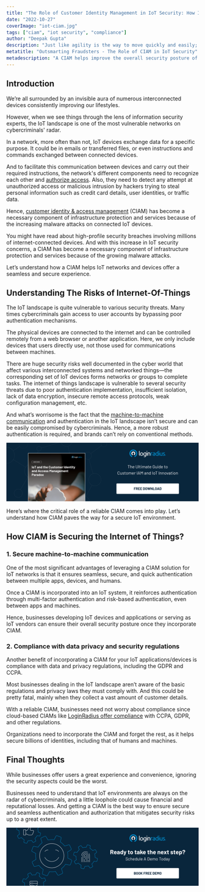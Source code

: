 ```yaml
---
title: "The Role of Customer Identity Management in IoT Security: How It's a Must!"
date: "2022-10-27"
coverImage: "iot-ciam.jpg"
tags: ["ciam", "iot security", "compliance"]
author: "Deepak Gupta"
description: "Just like agility is the way to move quickly and easily; digital agility is now the means to adopt digital transformation quickly through the right tools and processes. This blog explains the aspects of digital agility and how businesses can ensure they’re on the right path to achieving it through the right customer authentication tools and technologies."
metatitle: "Outsmarting Fraudsters - The Role of CIAM in IoT Security"
metadescription: "A CIAM helps improve the overall security posture of IoT applications and devices. Read on to learn more about IoT and related security aspects."
---
```



## Introduction

We’re all surrounded by an invisible aura of numerous interconnected devices consistently improving our lifestyles.  

However, when we see things through the lens of information security experts, the IoT landscape is one of the most vulnerable networks on cybercriminals' radar. 

In a network, more often than not, IoT devices exchange data for a specific purpose. It could be in emails or transferred files, or even instructions and commands exchanged between connected devices. 

And to facilitate this communication between devices and carry out their required instructions, the network's different components need to recognize each other and [authorize access](https://www.loginradius.com/provisioning/). Also, they need to detect any attempt at unauthorized access or malicious intrusion by hackers trying to steal personal information such as credit card details, user identities, or traffic data.

Hence, [customer identity & access management](https://www.loginradius.com/blog/identity/customer-identity-and-access-management/) (CIAM) has become a necessary component of infrastructure protection and services because of the increasing malware attacks on connected IoT devices. 

You might have read about high-profile security breaches involving millions of internet-connected devices. And with this increase in IoT security concerns,  a CIAM has become a necessary component of infrastructure protection and services because of the growing malware attacks. 

Let’s understand how a CIAM helps IoT networks and devices offer a seamless and secure experience. 


## Understanding The Risks of Internet-Of-Things

The IoT landscape is quite vulnerable to various security threats. Many times cybercriminals gain access to user accounts by bypassing poor authentication mechanisms. 

The physical devices are connected to the internet and can be controlled remotely from a web browser or another application. Here, we only include devices that users directly use, not those used for communications between machines. 

There are huge security risks well documented in the cyber world that affect various interconnected systems and networked things—the corresponding set of IoT devices forms networks or groups to complete tasks. The internet of things landscape is vulnerable to several security threats due to poor authentication implementation, insufficient isolation, lack of data encryption, insecure remote access protocols, weak configuration management, etc.

And what’s worrisome is the fact that the [machine-to-machine communication](https://www.loginradius.com/blog/identity/rise-of-machine-identity-m2m-authorization-role/) and authentication in the IoT landscape isn’t secure and can be easily compromised by cybercriminals. Hence, a more robust authentication is required, and brands can’t rely on conventional methods.

[![ciam-paradox-wp](ciam-paradox-wp.png)](https://www.loginradius.com/resource/ciam-in-iot-security-whitepaper)

Here’s where the critical role of a reliable CIAM comes into play. Let’s understand how CIAM paves the way for a secure IoT environment. 


## How CIAM is Securing the Internet of Things?


### 1. Secure machine-to-machine communication

One of the most significant advantages of leveraging a CIAM solution for IoT networks is that it ensures seamless, secure, and quick authentication between multiple apps, devices, and humans. 

Once a CIAM is incorporated into an IoT system, it reinforces authentication through multi-factor authentication and risk-based authentication, even between apps and machines. 

Hence, businesses developing IoT devices and applications or serving as IoT vendors can ensure their overall security posture once they incorporate CIAM. 


### 2. Compliance with data privacy and security regulations

Another benefit of incorporating a CIAM for your IoT applications/devices is compliance with data and privacy regulations, including the GDPR and CCPA. 

Most businesses dealing in the IoT landscape aren’t aware of the basic regulations and privacy laws they must comply with. And this could be pretty fatal, mainly when they collect a vast amount of customer details. 

With a reliable CIAM, businesses need not worry about compliance since cloud-based CIAMs like [LoginRadius offer compliance](https://www.loginradius.com/compliances/) with CCPA, GDPR, and other regulations. 

Organizations need to incorporate the CIAM and forget the rest, as it helps secure billions of identities, including that of humans and machines. 


## Final Thoughts 

While businesses offer users a great experience and convenience, ignoring the security aspects could be the worst. 

Businesses need to understand that IoT environments are always on the radar of cybercriminals, and a little loophole could cause financial and reputational losses.  And getting a CIAM is the best way to ensure secure and seamless authentication and authorization that mitigates security risks up to a great extent. 



[![book-a-demo-loginradius](../../assets/book-a-demo-loginradius.png)](https://www.loginradius.com/book-a-demo/)